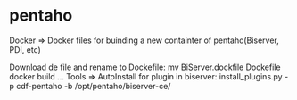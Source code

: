 pentaho
=======
Docker
  => Docker files for buinding a new containter of pentaho(Biserver, PDI, etc)
  
  Download de file and rename to Dockefile:
  mv BiServer.dockfile Dockefile
  docker build ...
Tools
  => AutoInstall for plugin in biserver:
    install_plugins.py -p cdf-pentaho -b /opt/pentaho/biserver-ce/

